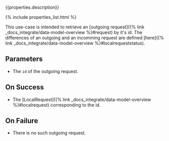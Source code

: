 {{properties.description}}

{% include properties_list.html %}

This use-case is intended to retrieve an [outgoing request]({% link _docs_integrate/data-model-overview %}#request)
by it's id. The differences of an outgoing and an incomming request are defined [here]({% link _docs_integrate/data-model-overview %}#localrequeststatus).

## Parameters

- The `id` of the outgoing request.

## On Success

- The [LocalRequest]({% link _docs_integrate/data-model-overview %}#localrequest) corresponding to the id.

## On Failure

- There is no such outgoing request.
